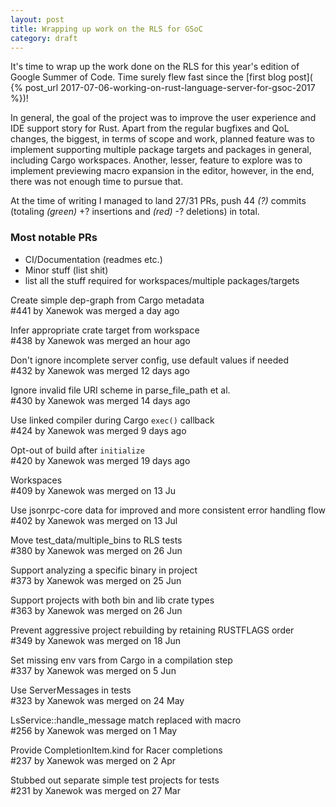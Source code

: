 ```yaml
---
layout: post
title: Wrapping up work on the RLS for GSoC
category: draft
---
```

It's time to wrap up the work done on the RLS for this year's edition of Google
Summer of Code. Time surely flew fast since the [first blog post](
{% post_url 2017-07-06-working-on-rust-language-server-for-gsoc-2017 %})!

In general, the goal of the project was to improve the user experience and
IDE support story for Rust. Apart from the regular bugfixes and QoL changes, the
biggest, in terms of scope and work, planned feature was to implement supporting
multiple package targets and packages in general, including Cargo workspaces.
Another, lesser, feature to explore was to implement previewing macro expansion
in the editor, however, in the end, there was not enough time to pursue that.

At the time of writing I managed to land 27/31 PRs, push 44 *(?)* commits (totaling
*(green)* +? insertions and *(red)* -? deletions) in total.

### Most notable PRs

* CI/Documentation (readmes etc.)
* Minor stuff (list shit)
* list all the stuff required for workspaces/multiple packages/targets

Create simple dep-graph from Cargo metadata
<br>\#441 by Xanewok was merged a day ago

Infer appropriate crate target from workspace
<br>\#438 by Xanewok was merged an hour ago

Don't ignore incomplete server config, use default values if needed
<br>\#432 by Xanewok was merged 12 days ago

Ignore invalid file URI scheme in parse\_file\_path et al.
<br>\#430 by Xanewok was merged 14 days ago

Use linked compiler during Cargo `exec()` callback
<br>\#424 by Xanewok was merged 9 days ago

Opt-out of build after `initialize`
<br>\#420 by Xanewok was merged 19 days ago

Workspaces
<br>\#409 by Xanewok was merged on 13 Ju

Use jsonrpc-core data for improved and more consistent error handling flow
<br>\#402 by Xanewok was merged on 13 Jul

Move test\_data/multiple\_bins to RLS tests
<br>\#380 by Xanewok was merged on 26 Jun

Support analyzing a specific binary in project
<br>\#373 by Xanewok was merged on 25 Jun

Support projects with both bin and lib crate types
<br>\#363 by Xanewok was merged on 26 Jun

Prevent aggressive project rebuilding by retaining RUSTFLAGS order
<br>\#349 by Xanewok was merged on 18 Jun

Set missing env vars from Cargo in a compilation step
<br>\#337 by Xanewok was merged on 5 Jun

Use ServerMessages in tests
<br>\#323 by Xanewok was merged on 24 May

LsService::handle\_message match replaced with macro
<br>\#256 by Xanewok was merged on 1 May

Provide CompletionItem.kind for Racer completions
<br>\#237 by Xanewok was merged on 2 Apr

Stubbed out separate simple test projects for tests
<br>\#231 by Xanewok was merged on 27 Mar

